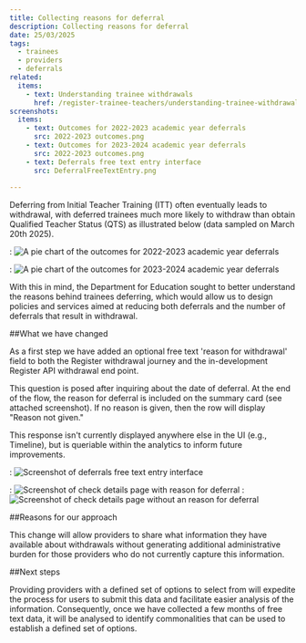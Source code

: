 ```yaml
--- 
title: Collecting reasons for deferral 
description: Collecting reasons for deferral 
date: 25/03/2025 
tags: 
  - trainees 
  - providers 
  - deferrals 
related: 
  items: 
    - text: Understanding trainee withdrawals 
      href: /register-trainee-teachers/understanding-trainee-withdrawals/ 
screenshots: 
  items:
    - text: Outcomes for 2022-2023 academic year deferrals 
      src: 2022-2023 outcomes.png 
    - text: Outcomes for 2023-2024 academic year deferrals 
      src: 2022-2023 outcomes.png 
    - text: Deferrals free text entry interface 
      src: DeferralFreeTextEntry.png
      
--- 
```


Deferring from Initial Teacher Training (ITT) often eventually leads to withdrawal, with deferred trainees much more likely to withdraw than obtain Qualified Teacher Status (QTS) as illustrated below (data sampled on March 20th 2025). 

: ![A pie chart of the outcomes for 2022-2023 academic year deferrals](2022-2023outcomes.png ' Outcomes for 2022-2023 academic year deferrals') 

: ![A pie chart of the outcomes for 2023-2024 academic year deferrals](2023-2024outcomes.png ' Outcomes for 2023-2024 academic year deferrals') 

With this in mind, the Department for Education sought to better understand the reasons behind trainees deferring, which would allow us to design policies and services aimed at reducing both deferrals and the number of deferrals that result in withdrawal. 

##What we have changed 

As a first step we have added an optional free text 'reason for withdrawal' field to both the Register withdrawal journey and the in-development Register API withdrawal end point.   

This question is posed after inquiring about the date of deferral. At the end of the flow, the reason for deferral is included on the summary card (see attached screenshot).  If no reason is given, then the row will display "Reason not given."  

This response isn't currently displayed anywhere else in the UI (e.g., Timeline), but is queriable within the analytics to inform future improvements. 

: ![Screenshot of deferrals free text entry interface](Whyhasthetraineedeferred.png ' Deferrals free text entry interface ') 

: ![Screenshot of check details page with reason for deferral](checkdeferraldetains.png ' Deferrals free text entry interface ') 
: ![Screenshot of check details page without an reason for deferral](summarycardexcludingresponse.png ' Deferrals free text entry interface ') 

##Reasons for our approach 

This change will allow providers to share what information they have available about withdrawals without generating additional administrative burden for those providers who do not currently capture this information. 

##Next steps 

Providing providers with a defined set of options to select from will expedite the process for users to submit this data and facilitate easier analysis of the information. Consequently, once we have collected a few months of free text data, it will be analysed to identify commonalities that can be used to establish a defined set of options. 
